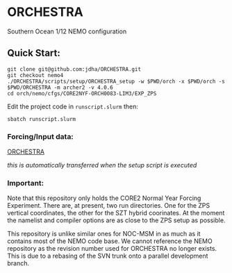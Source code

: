 # ORCHESTRA
Southern Ocean 1/12 NEMO configuration

## Quick Start:

```
git clone git@github.com:jdha/ORCHESTRA.git
git checkout nemo4
./ORCHESTRA/scripts/setup/ORCHESTRA_setup -w $PWD/orch -x $PWD/orch -s $PWD/ORCHESTRA -m archer2 -v 4.0.6
cd orch/nemo/cfgs/CORE2NYF-ORCH0083-LIM3/EXP_ZPS
```
Edit the project code in  `runscript.slurm` then:
```
sbatch runscript.slurm
```

### Forcing/Input data:

[ORCHESTRA](http://gws-access.ceda.ac.uk/public/jmmp_collab/ORCHESTRA)

_this is automatically transferred when the setup script is executed_

### Important:

Note that this repository only holds the CORE2 Normal Year Forcing Experiment. There are, at present, two run directories. One for the ZPS vertical coordinates, the other for the SZT hybrid coorinates. At the moment the namelist and compiler options are as close to the ZPS setup as possible. 

This repository is unlike similar ones for NOC-MSM in as much as it contains most of the NEMO code base. We cannot reference the NEMO repository as the revision number used for ORCHESTRA no longer exists. This is due to a rebasing of the SVN trunk onto a parallel development branch.
